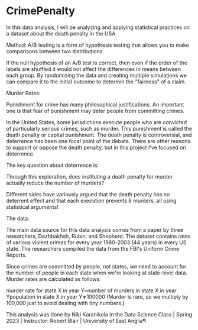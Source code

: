 # CrimePenalty

In this data analysis, I will be analyzing and applying statistical practices on a dataset about the death penalty in the USA.

Method:
A/B testing is a form of hypothesis testing that allows you to make comparisons between two distributions.

If the null hypothesis of an A/B test is correct, then even if the order of the labels are shuffled it would not affect the differences in means between each group. By randomizing the data and creating multiple simulations we can compare it to the initial outcome to determin the "fairness" of a claim.

Murder Rates:

Punishment for crime has many philosophical justifications. An important one is that fear of punishment may deter people from committing crimes.

In the United States, some jurisdictions execute people who are convicted of particularly serious crimes, such as murder. This punishment is called the death penalty or capital punishment. The death penalty is controversial, and deterrence has been one focal point of the debate. There are other reasons to support or oppose the death penalty, but in this project I've focused on deterrence.

The key question about deterrence is:

Through this exploration, does instituting a death penalty for murder actually reduce the number of murders?

Different sides have variously argued that the death penalty has no deterrent effect and that each execution prevents 8 murders, all using statistical arguments!

The data:

The main data source for this data analysis comes from a paper by three researchers, Dezhbakhsh, Rubin, and Shepherd. The dataset contains rates of various violent crimes for every year 1960-2003 (44 years) in every US state. The researchers compiled the data from the FBI's Uniform Crime Reports.

Since crimes are committed by people, not states, we need to account for the number of people in each state when we're looking at state-level data. Murder rates are calculated as follows:

murder rate for state X in year Y=number of murders in state X in year Ypopulation in state X in year Y∗100000
(Murder is rare, so we multiply by 100,000 just to avoid dealing with tiny numbers.)

This analysis was done by Niki Karanikola in the Data Science Class | Spring 2023 | Instructor: Robert Blair | University of East Anglia¶
